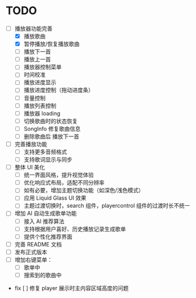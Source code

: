# TODO

- [ ] 播放器功能完善
    - [x] 播放歌曲
    - [x] 暂停播放/恢复播放歌曲
    - [ ] 播放下一首
    - [ ] 播放上一首
    - [ ] 播放器控制菜单
    - [ ] 时间校准
    - [ ] 播放进度显示
    - [ ] 播放进度控制（拖动进度条）
    - [ ] 音量控制
    - [ ] 播放列表控制
    - [ ] 播放器 loading
    - [ ] 切换歌曲时的状态恢复
    - [ ] SongInfo 修复歌曲信息
    - [ ] 删除歌曲后 播放下一首
- [ ] 完善播放功能
    - [ ] 支持更多音频格式
    - [ ] 支持歌词显示与同步
- [ ] 整体 UI 美化
    - [ ] 统一界面风格，提升视觉体验
    - [ ] 优化响应式布局，适配不同分辨率
    - [ ] 如有必要，增加主题切换功能（如深色/浅色模式）
    - [ ] 应用 Liquid Glass UI 效果
    - [ ] 主题过渡切换时，search 组件，playercontrol 组件的过渡时长不统一
- [ ] 增加 AI 自动生成歌单功能
    - [ ] 接入 AI 推荐算法
    - [ ] 支持根据用户喜好、历史播放记录生成歌单
    - [ ] 提供个性化推荐界面
- [ ] 完善 README 文档
- [ ] 发布正式版本 
- [ ] 增加右键菜单：
    - [ ] 歌单中
    - [ ] 搜索到的歌曲中

- fix
  [ ] 修复 player 展示时主内容区域高度的问题
